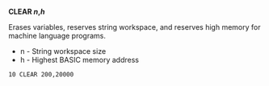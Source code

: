 **CLEAR *n*,*h***

Erases variables, reserves string workspace, and reserves high memory for machine language programs.

- n   - String workspace size
- h   - Highest BASIC memory address

```ecb2
10 CLEAR 200,20000
```
